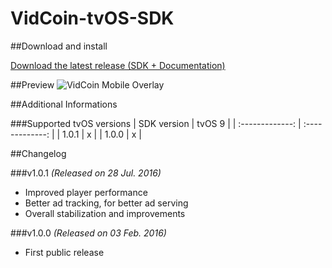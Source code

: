 VidCoin-tvOS-SDK
===============
##Download and install

[Download the latest release (SDK + Documentation)](https://github.com/VidCoin/VidCoin-tvOS-SDK/releases/download/v1.0.1/VidCoin-tvOS-SDK.zip)

##Preview
![VidCoin Mobile Overlay](https://d3rud9259azp35.cloudfront.net/preview/tvos_player.png "VidCoin Mobile Overlay")

##Additional Informations

###Supported tvOS versions
| SDK version  | tvOS 9 |
| :-------------: | :-------------: |
| 1.0.1 | x |
| 1.0.0 | x |


##Changelog

###v1.0.1
*(Released on 28 Jul. 2016)*

- Improved player performance
- Better ad tracking, for better ad serving
- Overall stabilization and improvements

###v1.0.0
*(Released on 03 Feb. 2016)*

- First public release
